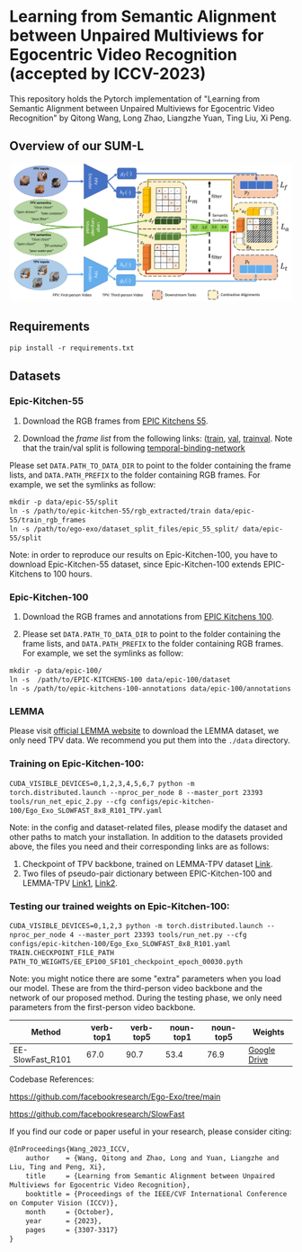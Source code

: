 # Learning from Semantic Alignment between Unpaired Multiviews for Egocentric Video Recognition (accepted by ICCV-2023)
This repository holds the Pytorch implementation of "Learning from Semantic Alignment between Unpaired Multiviews for Egocentric Video Recognition" by Qitong Wang, Long Zhao, Liangzhe Yuan, Ting Liu, Xi Peng. 

## Overview of our SUM-L
<div align="center">
  <img src="overview.png" width="1000px"/>
</div>

## Requirements

```
pip install -r requirements.txt
```
## Datasets

### Epic-Kitchen-55

1. Download the RGB frames from [EPIC Kitchens 55](https://epic-kitchens.github.io/2019).

2. Download the *frame list* from the following links: ([train](https://dl.fbaipublicfiles.com/ego-exo/dataset_split_files/epic_55_split/EPIC_train_action_labels.pkl), [val](https://dl.fbaipublicfiles.com/ego-exo/dataset_split_files/epic_55_split/EPIC_val_action_labels.pkl), [trainval](https://dl.fbaipublicfiles.com/ego-exo/dataset_split_files/epic_55_split/EPIC_train_val_action_labels.pkl). Note that the train/val split is following [temporal-binding-network](https://github.com/ekazakos/temporal-binding-network)

Please set `DATA.PATH_TO_DATA_DIR` to point to the folder containing the frame lists, and `DATA.PATH_PREFIX` to the folder containing RGB frames. For example, we set the symlinks as follow:

```
mkdir -p data/epic-55/split
ln -s /path/to/epic-kitchen-55/rgb_extracted/train data/epic-55/train_rgb_frames
ln -s /path/to/ego-exo/dataset_split_files/epic_55_split/ data/epic-55/split
```
Note: in order to reproduce our results on Epic-Kitchen-100, you have to download Epic-Kitchen-55 dataset, since Epic-Kitchen-100 extends EPIC-Kitchens to 100 hours.

### Epic-Kitchen-100

1. Download the RGB frames and annotations from [EPIC Kitchens 100](https://github.com/epic-kitchens/epic-kitchens-100-annotations).

2. Please set `DATA.PATH_TO_DATA_DIR` to point to the folder containing the frame lists, and `DATA.PATH_PREFIX` to the folder containing RGB frames. For example, we set the symlinks as follow:

```
mkdir -p data/epic-100/
ln -s  /path/to/EPIC-KITCHENS-100 data/epic-100/dataset
ln -s /path/to/epic-kitchens-100-annotations data/epic-100/annotations
```
### LEMMA

Please visit [official LEMMA website](https://sites.google.com/view/lemma-activity) to download the LEMMA dataset, we only need TPV data. 
We recommend you put them into the `./data` directory.

### Training on Epic-Kitchen-100:
```
CUDA_VISIBLE_DEVICES=0,1,2,3,4,5,6,7 python -m torch.distributed.launch --nproc_per_node 8 --master_port 23393 tools/run_net_epic_2.py --cfg configs/epic-kitchen-100/Ego_Exo_SLOWFAST_8x8_R101_TPV.yaml
```
Note: in the config and dataset-related files, please modify the dataset and other paths to match your installation. 
In addition to the datasets provided above, the files you need and their corresponding links are as follows:

1. Checkpoint of TPV backbone, trained on LEMMA-TPV dataset [Link](https://drive.google.com/file/d/1iE1GvofKYkfhhdWoEGRmC75L5N-NN1A-/view?usp=sharing).
2. Two files of pseudo-pair dictionary between EPIC-Kitchen-100 and LEMMA-TPV [Link1](https://drive.google.com/file/d/1Qo1GnAavJSAxLOpRgEmU_Xthac7Au-gI/view?usp=sharing), [Link2](https://drive.google.com/file/d/1kY-eoeU2M_iEuzGDU-WTSw2uAeH_Js9-/view?usp=sharing).

### Testing our trained weights on Epic-Kitchen-100:

```
CUDA_VISIBLE_DEVICES=0,1,2,3 python -m torch.distributed.launch --nproc_per_node 4 --master_port 23393 tools/run_net.py --cfg configs/epic-kitchen-100/Ego_Exo_SLOWFAST_8x8_R101.yaml TRAIN.CHECKPOINT_FILE_PATH PATH_TO_WEIGHTS/EE_EP100_SF101_checkpoint_epoch_00030.pyth
```
Note: you might notice there are some "extra" parameters when you load our model. These are from the third-person video backbone and the network of our proposed method. During the testing phase, we only need parameters from the first-person video backbone.

| Method                          | verb-top1 | verb-top5 | noun-top1 | noun-top5 |  Weights  |
| ------------------------------- | --------- | --------- | --------- | --------- | --------- |
| EE-SlowFast\_R101          | 67.0      | 90.7      | 53.4      | 76.9      | [Google Drive](https://drive.google.com/file/d/1rc5ab0JZsHTeWcRoKcNPlEz9tgqwBWv7/view?usp=drive_link)     |


Codebase References:

https://github.com/facebookresearch/Ego-Exo/tree/main

https://github.com/facebookresearch/SlowFast

If you find our code or paper useful in your research, please consider citing:

```
@InProceedings{Wang_2023_ICCV,
    author    = {Wang, Qitong and Zhao, Long and Yuan, Liangzhe and Liu, Ting and Peng, Xi},
    title     = {Learning from Semantic Alignment between Unpaired Multiviews for Egocentric Video Recognition},
    booktitle = {Proceedings of the IEEE/CVF International Conference on Computer Vision (ICCV)},
    month     = {October},
    year      = {2023},
    pages     = {3307-3317}
}
```
